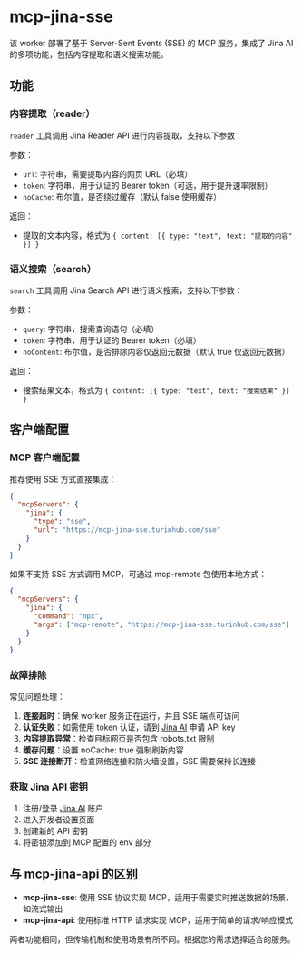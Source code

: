 # mcp-jina-sse

该 worker 部署了基于 Server-Sent Events (SSE) 的 MCP 服务，集成了 Jina AI 的多项功能，包括内容提取和语义搜索功能。

## 功能

### 内容提取（reader）

`reader` 工具调用 Jina Reader API 进行内容提取，支持以下参数：

参数：
- `url`: 字符串，需要提取内容的网页 URL（必填）
- `token`: 字符串，用于认证的 Bearer token（可选，用于提升速率限制）
- `noCache`: 布尔值，是否绕过缓存（默认 false 使用缓存）

返回：
- 提取的文本内容，格式为 `{ content: [{ type: "text", text: "提取的内容" }] }`

### 语义搜索（search）

`search` 工具调用 Jina Search API 进行语义搜索，支持以下参数：

参数：
- `query`: 字符串，搜索查询语句（必填）
- `token`: 字符串，用于认证的 Bearer token（必填）
- `noContent`: 布尔值，是否排除内容仅返回元数据（默认 true 仅返回元数据）

返回：
- 搜索结果文本，格式为 `{ content: [{ type: "text", text: "搜索结果" }] }`

## 客户端配置

### MCP 客户端配置

推荐使用 SSE 方式直接集成：

```json
{
  "mcpServers": {
    "jina": {
      "type": "sse",
      "url": "https://mcp-jina-sse.turinhub.com/sse"
    }
  }
}
```

如果不支持 SSE 方式调用 MCP，可通过 mcp-remote 包使用本地方式：

```json
{
  "mcpServers": {
    "jina": {
      "command": "npx",
      "args": ["mcp-remote", "https://mcp-jina-sse.turinhub.com/sse"]
    }
  }
}
```

### 故障排除

常见问题处理：

1. **连接超时**：确保 worker 服务正在运行，并且 SSE 端点可访问
2. **认证失败**：如需使用 token 认证，请到 [Jina AI](https://jina.ai/) 申请 API key
3. **内容提取异常**：检查目标网页是否包含 robots.txt 限制
4. **缓存问题**：设置 noCache: true 强制刷新内容
5. **SSE 连接断开**：检查网络连接和防火墙设置，SSE 需要保持长连接

### 获取 Jina API 密钥

1. 注册/登录 [Jina AI](https://jina.ai/) 账户
2. 进入开发者设置页面
3. 创建新的 API 密钥
4. 将密钥添加到 MCP 配置的 env 部分

## 与 mcp-jina-api 的区别

- **mcp-jina-sse**: 使用 SSE 协议实现 MCP，适用于需要实时推送数据的场景，如流式输出
- **mcp-jina-api**: 使用标准 HTTP 请求实现 MCP，适用于简单的请求/响应模式

两者功能相同，但传输机制和使用场景有所不同。根据您的需求选择适合的服务。 